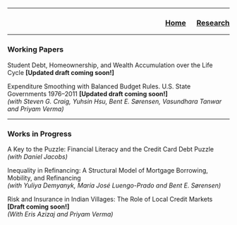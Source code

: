 ___

<h3> 
    <p align="right"> 
        <a href="https://xmgbautista.github.io/">Home</a> &emsp;
        <a href="https://xmgbautista.github.io/research">Research</a>
    </p>
</h3>

___

<h3> Working Papers </h3>

Student Debt, Homeownership, and Wealth Accumulation over the Life Cycle <b>[Updated draft coming soon!]</b>
<br>

Expenditure Smoothing with Balanced Budget Rules. U.S. State Governments 1976&ndash;2011 <b>[Updated draft coming soon!]</b> 
<br>
<em>(with Steven G. Craig, Yuhsin Hsu, Bent E. Sørensen, Vasundhara Tanwar and Priyam Verma)</em>
<br>

___

<h3> Works in Progress </h3>

A Key to the Puzzle: Financial Literacy and the Credit Card Debt Puzzle <em>(with Daniel Jacobs)</em>
<br>

Inequality in Refinancing: A Structural Model of Mortgage Borrowing, Mobility, and Refinancing
<br> 
<em>(with Yuliya Demyanyk, María José  Luengo-Prado and Bent E. Sørensen)</em>
<br>

Risk and Insurance in Indian Villages: The Role of Local Credit Markets <b>[Draft coming soon!]</b> 
<br>
<em>(With Eris Azizaj and Priyam Verma)</em>
       
